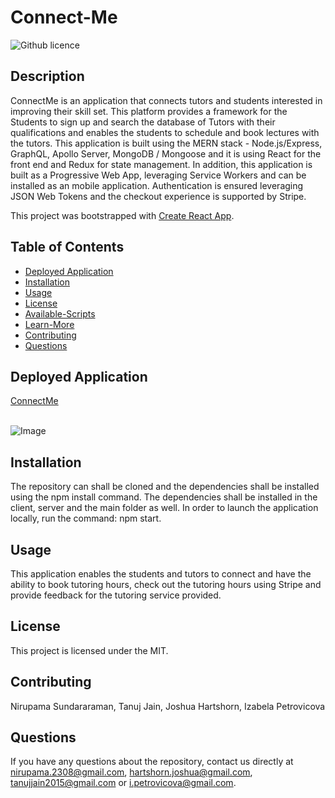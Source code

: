 # Connect-Me 

![Github licence](http://img.shields.io/badge/license-MIT-blue.svg)

## Description

ConnectMe is an application that connects tutors and students interested in improving their skill set. This platform provides a framework for the Students to sign up and search the database of Tutors with their qualifications and enables the students to schedule and book lectures with the tutors.
This application is built using the MERN stack - Node.js/Express, GraphQL, Apollo Server, MongoDB / Mongoose and it is using React for the front end and Redux for state management. In addition, this application is built as a Progressive Web App, leveraging Service Workers and can be installed as an mobile application. Authentication is ensured leveraging JSON Web Tokens and the checkout experience is supported by Stripe.


This project was bootstrapped with [Create React App](https://github.com/facebook/create-react-app).

## Table of Contents

* [Deployed Application](#deployed-application)
* [Installation](#installation)
* [Usage](#usage)
* [License](#license)
* [Available-Scripts](#available-scripts)
* [Learn-More](#learn-more)
* [Contributing](#contributing)
* [Questions](#questions)


## Deployed Application 

[ConnectMe](https://tanjain-connectme.herokuapp.com/)<br />
<br />

![Image](https://github.com/izabelacloud/Connect-Me/blob/master/client/src/assets/img/connect-me1.png?raw=true)<br />

## Installation

The repository can shall be cloned and the dependencies shall be installed using the npm install command.
The dependencies shall be installed in the client, server and the main folder as well. In order to launch the application locally, run the command: npm start.


## Usage

This application enables the students and tutors to connect and have the ability to book tutoring hours, check out the tutoring hours using Stripe and provide feedback for the tutoring service provided.

## License

This project is licensed under the MIT.

## Contributing

Nirupama Sundararaman, Tanuj Jain, Joshua Hartshorn, Izabela Petrovicova

## Questions

If you have any questions about the repository, contact us directly at nirupama.2308@gmail.com, hartshorn.joshua@gmail.com, tanujjain2015@gmail.com or i.petrovicova@gmail.com. 